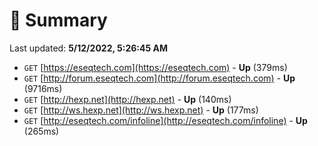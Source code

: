 # 📖 Summary
Last updated: **5/12/2022, 5:26:45 AM**

- `GET` [https://eseqtech.com](https://eseqtech.com) - **Up** (379ms)
- `GET` [http://forum.eseqtech.com](http://forum.eseqtech.com) - **Up** (9716ms)
- `GET` [http://hexp.net](http://hexp.net) - **Up** (140ms)
- `GET` [http://ws.hexp.net](http://ws.hexp.net) - **Up** (177ms)
- `GET` [http://eseqtech.com/infoline](http://eseqtech.com/infoline) - **Up** (265ms)
